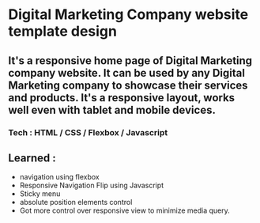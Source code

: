 # Digital Marketing Company website template design

## It's a responsive home page of Digital Marketing company website. It can be used by any Digital Marketing company to showcase their services and products. It's a responsive layout, works well even with tablet and mobile devices.
### **Tech** : HTML / CSS / Flexbox / Javascript
## Learned : 
- navigation using flexbox
- Responsive Navigation Flip using Javascript
- Sticky menu
- absolute position elements control
 - Got more control over responsive view to minimize media query.
 >
<!-- [![Netlify Status](https://api.netlify.com/api/v1/badges/9e0108b0-85b0-4d1a-bd55-b05aa3407351/deploy-status)](https://app.netlify.com/sites/hosting-company-website-responsive/deploys)

> **Live website Link :** (Hosting company website responsive template)[https://hosting-company-website-responsive.netlify.app/]

## Preview

https://user-images.githubusercontent.com/44089465/190597442-cb8d9a33-b0aa-489e-96d4-37ec58cf87d8.mp4


## Snapshot

![Desktop](thumbnail.png) -->
